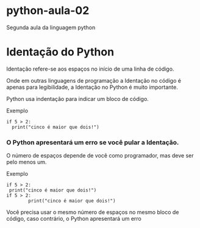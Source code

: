 # python-aula-02
Segunda aula da linguagem python


# Identação do Python
Identação refere-se aos espaços no início de uma linha de código.

Onde em outras linguagens de programação a Identação no código é apenas para legibilidade, a Identação no Python é muito importante.

Python usa indentação para indicar um bloco de código.

Exemplo


```
if 5 > 2:
  print("cinco é maior que dois!")
```

  
### O Python apresentará um erro se você pular a Identação.

O número de espaços depende de você como programador, mas deve ser pelo menos um.

Exemplo

```
if 5 > 2:
 print("cinco é maior que dois!")
if 5 > 2:
        print("cinco é maior que dois!") 
```
Você precisa usar o mesmo número de espaços no mesmo bloco de código, caso contrário, o Python apresentará um erro
